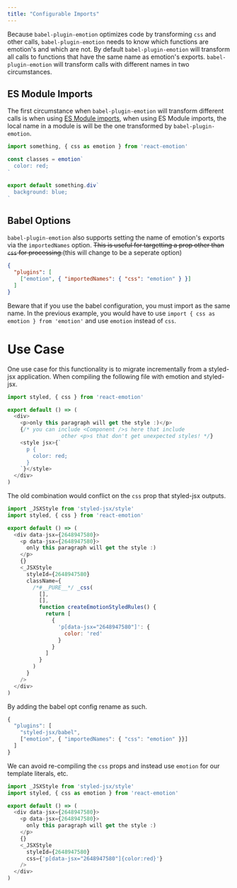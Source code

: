 ```yaml
---
title: "Configurable Imports"
---
```


Because `babel-plugin-emotion` optimizes code by transforming `css` and other calls, `babel-plugin-emotion` needs to know which functions are emotion's and which are not. By default `babel-plugin-emotion` will transform all calls to functions that have the same name as emotion's exports. `babel-plugin-emotion` will transform calls with different names in two circumstances.

## ES Module Imports

The first circumstance when `babel-plugin-emotion` will transform different calls is when using [ES Module imports](https://developer.mozilla.org/en-US/docs/Web/JavaScript/Reference/Statements/import), when using ES Module imports, the local name in a module is will be the one transformed by `babel-plugin-emotion`.

```js
import something, { css as emotion } from 'react-emotion'

const classes = emotion`
  color: red;
`

export default something.div`
  background: blue;
`
```

## Babel Options

`babel-plugin-emotion` also supports setting the name of emotion's exports via the `importedNames` option. ~~This is useful for targetting a prop other than `css` for processing.~~(this will change to be a seperate option)

<!-- TODO: Create a different option for the css prop name so that it can be changed without forcing people to import css with that name/does using ESM imports change the css prop name?-->

```json
{
  "plugins": [
    ["emotion", { "importedNames": { "css": "emotion" } }]
  ]
}
```

Beware that if you use the babel configuration, you must import as the same name. In the previous example, you would have to use `import { css as emotion } from 'emotion'` and use `emotion` instead of `css`.

# Use Case

One use case for this functionality is to migrate incrementally from a styled-jsx application. When compiling the following file with emotion and styled-jsx.

```js
import styled, { css } from 'react-emotion'

export default () => (
  <div>
    <p>only this paragraph will get the style :)</p>
    {/* you can include <Component />s here that include
                 other <p>s that don't get unexpected styles! */}
    <style jsx>{`
      p {
        color: red;
      }
    `}</style>
  </div>
)
```

The old combination would conflict on the `css` prop that styled-jsx outputs.

```js
import _JSXStyle from 'styled-jsx/style'
import styled, { css } from 'react-emotion'

export default () => (
  <div data-jsx={2648947580}>
    <p data-jsx={2648947580}>
      only this paragraph will get the style :)
    </p>
    {}
    <_JSXStyle
      styleId={2648947580}
      className={
        /*#__PURE__*/ _css(
          [],
          [],
          function createEmotionStyledRules() {
            return [
              {
                'p[data-jsx="2648947580"]': {
                  color: 'red'
                }
              }
            ]
          }
        )
      }
    />
  </div>
)
```

By adding the babel opt config rename as such.

```js
{
  "plugins": [
    "styled-jsx/babel",
    ["emotion", { "importedNames": { "css": "emotion" }}]
  ]
}
```

We can avoid re-compiling the `css` props and instead use `emotion` for our template literals, etc.

```js
import _JSXStyle from 'styled-jsx/style'
import styled, { css as emotion } from 'react-emotion'

export default () => (
  <div data-jsx={2648947580}>
    <p data-jsx={2648947580}>
      only this paragraph will get the style :)
    </p>
    {}
    <_JSXStyle
      styleId={2648947580}
      css={'p[data-jsx="2648947580"]{color:red}'}
    />
  </div>
)
```
